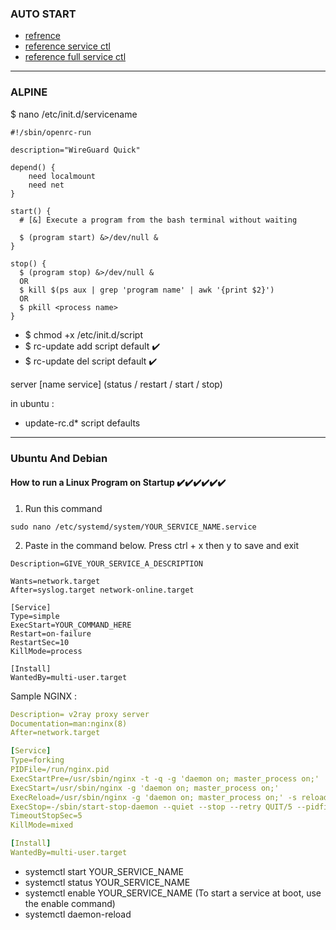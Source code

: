 ### AUTO START 
* [refrence][1]
* [reference service ctl ](https://timleland.com/how-to-run-a-linux-program-on-startup/)
* [reference full service ctl](https://www.digitalocean.com/community/tutorials/how-to-use-systemctl-to-manage-systemd-services-and-units)
---
### ALPINE 
 $ nano /etc/init.d/servicename
```
#!/sbin/openrc-run

description="WireGuard Quick"

depend() {
    need localmount
    need net
}

start() {
  # [&] Execute a program from the bash terminal without waiting 
     
  $ (program start) &>/dev/null & 
}

stop() {
  $ (program stop) &>/dev/null &
  OR 
  $ kill $(ps aux | grep 'program name' | awk '{print $2}')
  OR 
  $ pkill <process name>
}
```
* $ chmod +x /etc/init.d/script
* $ rc-update add script default ✔️
* $ rc-update del script default ✔️

server [name service] (status / restart / start / stop)

in ubuntu :
 * update-rc.d* script defaults


[1]:https://wiki.gentoo.org/wiki/OpenRC

---

### Ubuntu And Debian
 #### How to run a Linux Program on Startup ✔️✔️✔️✔️✔️✔️
 1. Run this command
```
sudo nano /etc/systemd/system/YOUR_SERVICE_NAME.service
```
 2. Paste in the command below. Press ctrl + x then y to save and exit
 
```
Description=GIVE_YOUR_SERVICE_A_DESCRIPTION

Wants=network.target
After=syslog.target network-online.target

[Service]
Type=simple
ExecStart=YOUR_COMMAND_HERE
Restart=on-failure
RestartSec=10
KillMode=process

[Install]
WantedBy=multi-user.target
```
Sample NGINX :
```yml
Description= v2ray proxy server 
Documentation=man:nginx(8)
After=network.target

[Service]
Type=forking
PIDFile=/run/nginx.pid
ExecStartPre=/usr/sbin/nginx -t -q -g 'daemon on; master_process on;'
ExecStart=/usr/sbin/nginx -g 'daemon on; master_process on;'
ExecReload=/usr/sbin/nginx -g 'daemon on; master_process on;' -s reload
ExecStop=-/sbin/start-stop-daemon --quiet --stop --retry QUIT/5 --pidfile /run/nginx.pid
TimeoutStopSec=5
KillMode=mixed

[Install]
WantedBy=multi-user.target
```

* systemctl start YOUR_SERVICE_NAME
* systemctl status YOUR_SERVICE_NAME
* systemctl enable YOUR_SERVICE_NAME (To start a service at boot, use the enable command)
* systemctl daemon-reload
